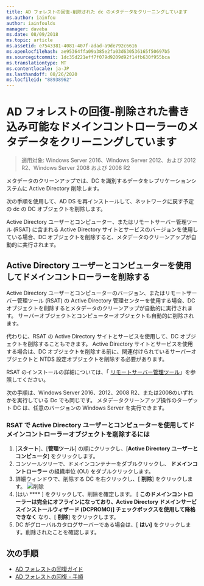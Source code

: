 ```yaml
---
title: AD フォレストの回復-削除された dc のメタデータをクリーニングしています
ms.author: iainfou
author: iainfoulds
manager: daveba
ms.date: 08/09/2018
ms.topic: article
ms.assetid: e7543381-4081-407f-adad-a9de792c6616
ms.openlocfilehash: ae95364ffa09a385e2fa03d630536165f50697b5
ms.sourcegitcommit: 1dc35d221eff7f079d9209d92f14fb630f955bca
ms.translationtype: MT
ms.contentlocale: ja-JP
ms.lasthandoff: 08/26/2020
ms.locfileid: "88938962"
---
```

# <a name="ad-forest-recovery---cleaning-metadata-of-removed-writable-domain-controllers"></a>AD フォレストの回復-削除された書き込み可能なドメインコントローラーのメタデータをクリーニングしています

>適用対象: Windows Server 2016、Windows Server 2012、および 2012 R2、Windows Server 2008 および 2008 R2

メタデータのクリーンアップでは、DC を識別するデータをレプリケーションシステムに Active Directory 削除します。

次の手順を使用して、AD DS を再インストールして、ネットワークに戻す予定の dc の DC オブジェクトを削除します。

Active Directory ユーザーとコンピューター、またはリモートサーバー管理ツール (RSAT) に含まれる Active Directory サイトとサービスのバージョンを使用している場合、DC オブジェクトを削除すると、メタデータのクリーンアップが自動的に実行されます。

## <a name="deleting-a-domain-controller-using-active-directory-users-and-computers"></a>Active Directory ユーザーとコンピューターを使用してドメインコントローラーを削除する

Active Directory ユーザーとコンピューターのバージョン、またはリモートサーバー管理ツール (RSAT) の Active Directory 管理センターを使用する場合、DC オブジェクトを削除するとメタデータのクリーンアップが自動的に実行されます。 サーバーオブジェクトとコンピューターオブジェクトも自動的に削除されます。

代わりに、RSAT の Active Directory サイトとサービスを使用して、DC オブジェクトを削除することもできます。 Active Directory サイトとサービスを使用する場合は、DC オブジェクトを削除する前に、関連付けられているサーバーオブジェクトと NTDS 設定オブジェクトを削除する必要があります。

RSAT のインストールの詳細については、「 [リモートサーバー管理ツール](../../../remote/remote-server-administration-tools.md)」を参照してください。

次の手順は、Windows Server 2016、2012、2008 R2、または2008のいずれかを実行している Dc でも同じです。 メタデータクリーンアップ操作のターゲット DC は、任意のバージョンの Windows Server を実行できます。

### <a name="to-delete-a-domain-controller-object-using-active-directory-users-and-computers-in-rsat"></a>RSAT で Active Directory ユーザーとコンピューターを使用してドメインコントローラーオブジェクトを削除するには

1. [**スタート**]、[**管理ツール**] の順にクリックし、[**Active Directory ユーザーとコンピュータ**] をクリックします。
2. コンソールツリーで、ドメインコンテナーをダブルクリックし、 **ドメインコントローラー** の組織単位 (OU) をダブルクリックします。
3. 詳細ウィンドウで、削除する DC を右クリックし、[ **削除**] をクリックします。
   ![削除](media/AD-Forest-Recovery-Cleaning-Metadata/delete1.png)
4. [はい **** ] をクリックして、削除を確定します。 [ **このドメインコントローラーは完全にオフラインになっており、Active Directory ドメインサービスインストールウィザード (DCPROMO)] チェックボックスを使用して降格できなく** なり、[ **削除**] をクリックします。
5. DC がグローバルカタログサーバーである場合は、[ **はい]** をクリックします。削除されたことを確認します。

## <a name="next-steps"></a>次の手順

- [AD フォレストの回復ガイド](AD-Forest-Recovery-Guide.md)
- [AD フォレストの回復 - 手順](AD-Forest-Recovery-Procedures.md)
